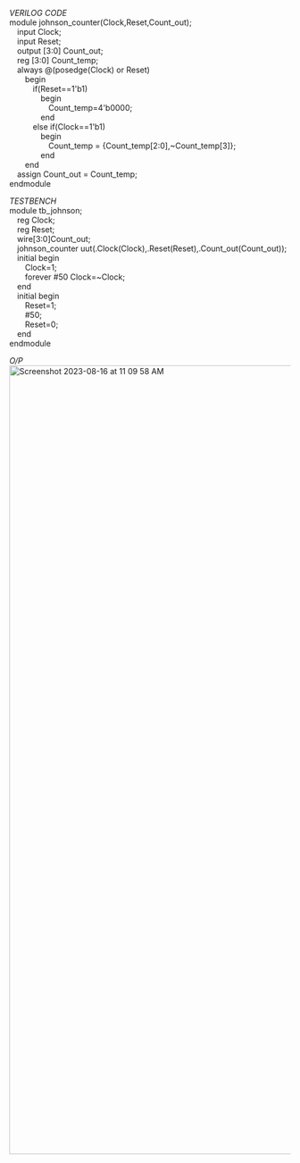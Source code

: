 *VERILOG CODE*
<br>module johnson_counter(Clock,Reset,Count_out);
<br>  &emsp;input Clock;
<br>  &emsp;input Reset;
<br>  &emsp;output [3:0] Count_out;
<br>  &emsp;reg [3:0] Count_temp;
<br>  &emsp;always @(posedge(Clock) or Reset)
<br>  &emsp;&emsp;begin
<br>  &emsp;&emsp;&emsp;if(Reset==1'b1)
<br>  &emsp;&emsp;&emsp;&emsp;begin
<br>  &emsp;&emsp;&emsp;&emsp;&emsp;Count_temp=4'b0000;
<br>  &emsp;&emsp;&emsp;&emsp;end
<br>  &emsp;&emsp;&emsp;else if(Clock==1'b1)
<br>  &emsp;&emsp;&emsp;&emsp;begin
<br>  &emsp;&emsp;&emsp;&emsp;&emsp;Count_temp = {Count_temp[2:0],~Count_temp[3]};
<br>  &emsp;&emsp;&emsp;&emsp;end
<br>  &emsp;&emsp;end
<br>  &emsp;assign Count_out = Count_temp;
<br>endmodule

*TESTBENCH*
<br>module tb_johnson;
<br>&emsp;reg Clock;
<br>&emsp;reg Reset;
<br>&emsp;wire[3:0]Count_out;
<br>&emsp;johnson_counter uut(.Clock(Clock),.Reset(Reset),.Count_out(Count_out));
<br>&emsp;initial begin
<br>&emsp;&emsp;Clock=1;
<br>&emsp;&emsp;forever #50 Clock=~Clock;
<br>&emsp;end
<br>&emsp;initial begin
<br>&emsp;&emsp;Reset=1;
<br>&emsp;&emsp;#50;
<br>&emsp;&emsp;Reset=0;
<br>&emsp;end
<br>endmodule

*O/P*
<img width="1413" alt="Screenshot 2023-08-16 at 11 09 58 AM" src="https://github.com/AnnaTheSloth284/S4_KTU_Digital_Lab/assets/112563080/85013c2c-a3c0-4b32-b377-dd3603b0cda0">
